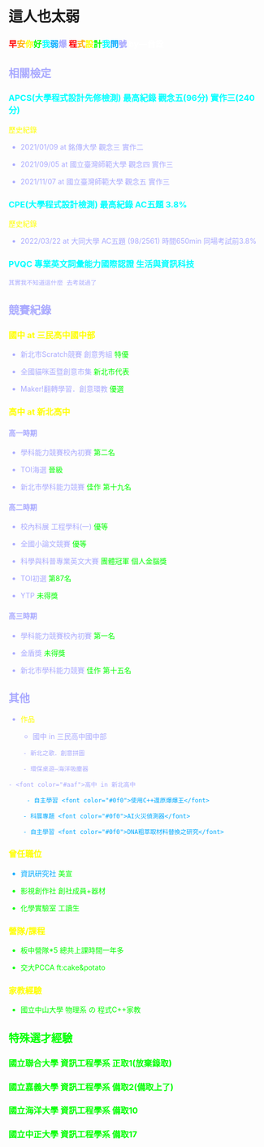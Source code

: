 
# 這人也太弱

### <font color="#f00">早<font color="#fa0">安<font color="#ff0">你<font color="#0f0">好<font color="#0ff">我<font color="#0af">弱<font color="#aaf">爆 <font color="#f00">程<font color="#fa0">式<font color="#ff0">設<font color="#0f0">計<font color="#0ff">我<font color="#0af">問<font color="#aaf">號 <font color="#fff">by—音銓</font>

##  相關檢定

### <font color="#0ff">APCS(大學程式設計先修檢測) 最高紀錄 觀念五(96分) 實作三(240分)</font>


<font color="#ff0">歷史紀錄 </font>

- 2021/01/09 at 銘傳大學
觀念三 實作二 

- 2021/09/05 at 國立臺灣師範大學
觀念四 實作三

- 2021/11/07 at 國立臺灣師範大學
觀念五 實作三

### <font color="#0ff">CPE(大學程式設計檢測) 最高紀錄 AC五題 3.8%</font>

<font color="#ff0">歷史紀錄</font>

- 2022/03/22 at 大同大學
AC五題 (98/2561) 時間650min 同場考試前3.8%

### <font color="#0ff">PVQC 專業英文詞彙能力國際認證 生活與資訊科技</font>

    其實我不知道這什麼 去考就過了
    
## 競賽紀錄

### <font color="#ff0">國中 at 三民高中國中部
</font> 
    
- 新北市Scratch競賽 創意秀組 <font color="#0f0">特優</font>
    
- 全國貓咪盃暨創意市集 <font color="#0f0">新北市代表</font>
    
- Maker!翻轉學習．創意環教 <font color="#0f0">優選</font>

### <font color="#ff0">高中 at 新北高中
</font> 

#### <font color="#aaf">高一時期
</font> 

- 學科能力競賽校內初賽 <font color="#0f0">第二名</font>

- TOI海選 <font color="#0f0">晉級</font>
    
- 新北市學科能力競賽 <font color="#0f0">佳作 第十九名</font>

#### <font color="#aaf">高二時期
</font> 

- 校內科展 工程學科(一) <font color="#0f0">優等</font>
    
- 全國小論文競賽 <font color="#0f0">優等</font>

- 科學與科普專業英文大賽 <font color="#0f0">團體冠軍 個人金腦獎</font>
    
- TOI初選 <font color="#0f0">第87名</font>

- YTP <font color="#0f0">未得獎</font>

#### <font color="#aaf">高三時期
</font> 

- 學科能力競賽校內初賽 <font color="#0f0">第一名</font>

- 金盾獎 <font color="#0f0">未得獎</font>

- 新北市學科能力競賽 <font color="#0f0">佳作 第十五名</font>

## 其他
    
- <font color="#ff0">作品</font>
    
    - <font color="#aaf">國中 in 三民高中國中部
</font> 
    
        - 新北之歌．創意拼圖 
    
        - 環保桌遊—海洋吸塵器  
    
    - <font color="#aaf">高中 in 新北高中
</font> 
    
         - 自主學習 <font color="#0f0">使用C++還原爆爆王</font>
    
        - 科展專題 <font color="#0f0">AI火災偵測器</font>
    
        - 自主學習 <font color="#0f0">DNA粗萃取材料替換之研究</font>

### <font color="#ff0">曾任職位</font>
    
- 資訊研究社 <font color="#0f0">美宣
    
- 影視創作社 <font color="#0f0">創社成員+器材

- 化學實驗室 <font color="#0f0">工讀生

### <font color="#ff0">營隊/課程</font>

- <font color="#0f0">板中營隊*5</font> 總共上課時間一年多
    
- <font color="#0f0">交大PCCA</font> ft:cake&potato
    
### <font color="#ff0">家教經驗</font>
    
- 國立中山大學 物理系 の 程式C++家教
    
## 特殊選才經驗

### 國立聯合大學 資訊工程學系 正取1(放棄錄取)
### <font color="#0f0">國立嘉義大學 資訊工程學系 備取2(備取上了)</font>
### 國立海洋大學 資訊工程學系 備取10
### 國立中正大學 資訊工程學系 備取17

